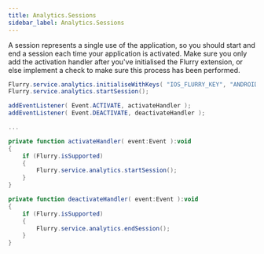 ```yaml
---
title: Analytics.Sessions
sidebar_label: Analytics.Sessions
---
```


A session represents a single use of the application, so you should start and end a 
session each time your application is activated. Make sure you only add the activation 
handler after you've initialised the Flurry extension, or else implement a check to 
make sure this process has been performed.

```actionscript
Flurry.service.analytics.initialiseWithKeys( "IOS_FLURRY_KEY", "ANDROID_FLURRY_KEY" );
Flurry.service.analytics.startSession();

addEventListener( Event.ACTIVATE, activateHandler );
addEventListener( Event.DEACTIVATE, deactivateHandler );

...

private function activateHandler( event:Event ):void
{
	if (Flurry.isSupported)
	{
		Flurry.service.analytics.startSession();
	}
}

private function deactivateHandler( event:Event ):void
{
	if (Flurry.isSupported)
	{
		Flurry.service.analytics.endSession();
	}
}
```


